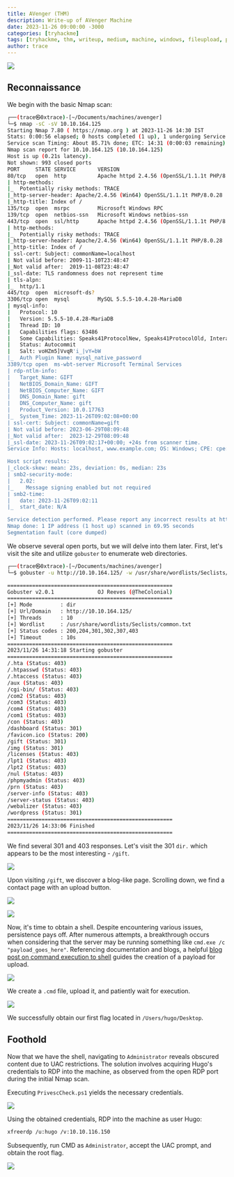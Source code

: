 ```yaml
---
title: AVenger (THM)
description: Write-up of AVenger Machine 
date: 2023-11-26 09:00:00 -3000
categories: [tryhackme]
tags: [tryhackme, thm, writeup, medium, machine, windows, fileupload, privesc ]
author: trace
---
```


![](https://tryhackme-images.s3.amazonaws.com/room-icons/07fe26c8113c521c23f979ce7829147a.png)

## Reconnaissance

We begin with the basic Nmap scan:

```bash
┌──(trace㉿0xtrace)-[~/Documents/machines/avenger]
└─$ nmap -sC -sV 10.10.164.125 
Starting Nmap 7.80 ( https://nmap.org ) at 2023-11-26 14:30 IST
Stats: 0:00:56 elapsed; 0 hosts completed (1 up), 1 undergoing Service Scan
Service scan Timing: About 85.71% done; ETC: 14:31 (0:00:03 remaining)
Nmap scan report for 10.10.164.125 (10.10.164.125)
Host is up (0.21s latency).
Not shown: 993 closed ports
PORT     STATE SERVICE       VERSION
80/tcp   open  http          Apache httpd 2.4.56 (OpenSSL/1.1.1t PHP/8.0.28)
| http-methods: 
|_  Potentially risky methods: TRACE
|_http-server-header: Apache/2.4.56 (Win64) OpenSSL/1.1.1t PHP/8.0.28
|_http-title: Index of /
135/tcp  open  msrpc         Microsoft Windows RPC
139/tcp  open  netbios-ssn   Microsoft Windows netbios-ssn
443/tcp  open  ssl/http      Apache httpd 2.4.56 (OpenSSL/1.1.1t PHP/8.0.28)
| http-methods: 
|_  Potentially risky methods: TRACE
|_http-server-header: Apache/2.4.56 (Win64) OpenSSL/1.1.1t PHP/8.0.28
|_http-title: Index of /
| ssl-cert: Subject: commonName=localhost
| Not valid before: 2009-11-10T23:48:47
|_Not valid after:  2019-11-08T23:48:47
|_ssl-date: TLS randomness does not represent time
| tls-alpn: 
|_  http/1.1
445/tcp  open  microsoft-ds?
3306/tcp open  mysql         MySQL 5.5.5-10.4.28-MariaDB
| mysql-info: 
|   Protocol: 10
|   Version: 5.5.5-10.4.28-MariaDB
|   Thread ID: 10
|   Capabilities flags: 63486
|   Some Capabilities: Speaks41ProtocolNew, Speaks41ProtocolOld, InteractiveClient, DontAllowDatabaseTableColumn, IgnoreSigpipes, LongColumnFlag, Support41Auth, IgnoreSpaceBeforeParenthesis, SupportsTransactions, SupportsLoadDataLocal, FoundRows, ConnectWithDatabase, ODBCClient, SupportsCompression, SupportsMultipleResults, SupportsAuthPlugins, SupportsMultipleStatments
|   Status: Autocommit
|   Salt: voHZm5]VvqR'i_|vY=bW
|_  Auth Plugin Name: mysql_native_password
3389/tcp open  ms-wbt-server Microsoft Terminal Services
| rdp-ntlm-info: 
|   Target_Name: GIFT
|   NetBIOS_Domain_Name: GIFT
|   NetBIOS_Computer_Name: GIFT
|   DNS_Domain_Name: gift
|   DNS_Computer_Name: gift
|   Product_Version: 10.0.17763
|_  System_Time: 2023-11-26T09:02:08+00:00
| ssl-cert: Subject: commonName=gift
| Not valid before: 2023-06-29T08:09:48
|_Not valid after:  2023-12-29T08:09:48
|_ssl-date: 2023-11-26T09:02:17+00:00; +24s from scanner time.
Service Info: Hosts: localhost, www.example.com; OS: Windows; CPE: cpe:/o:microsoft:windows

Host script results:
|_clock-skew: mean: 23s, deviation: 0s, median: 23s
| smb2-security-mode: 
|   2.02: 
|_    Message signing enabled but not required
| smb2-time: 
|   date: 2023-11-26T09:02:11
|_  start_date: N/A

Service detection performed. Please report any incorrect results at https://nmap.org/submit/ .
Nmap done: 1 IP address (1 host up) scanned in 69.95 seconds
Segmentation fault (core dumped)
```

We observe several open ports, but we will delve into them later. First, let's visit the site and utilize `gobuster` to enumerate web directories.

```bash
┌──(trace㉿0xtrace)-[~/Documents/machines/avenger]
└─$ gobuster -u http://10.10.164.125/ -w /usr/share/wordlists/Seclists/common.txt 

=====================================================
Gobuster v2.0.1              OJ Reeves (@TheColonial)
=====================================================
[+] Mode         : dir
[+] Url/Domain   : http://10.10.164.125/
[+] Threads      : 10
[+] Wordlist     : /usr/share/wordlists/Seclists/common.txt
[+] Status codes : 200,204,301,302,307,403
[+] Timeout      : 10s
=====================================================
2023/11/26 14:31:18 Starting gobuster
=====================================================
/.hta (Status: 403)
/.htpasswd (Status: 403)
/.htaccess (Status: 403)
/aux (Status: 403)
/cgi-bin/ (Status: 403)
/com2 (Status: 403)
/com3 (Status: 403)
/com4 (Status: 403)
/com1 (Status: 403)
/con (Status: 403)
/dashboard (Status: 301)
/favicon.ico (Status: 200)
/gift (Status: 301)
/img (Status: 301)
/licenses (Status: 403)
/lpt1 (Status: 403)
/lpt2 (Status: 403)
/nul (Status: 403)
/phpmyadmin (Status: 403)
/prn (Status: 403)
/server-info (Status: 403)
/server-status (Status: 403)
/webalizer (Status: 403)
/wordpress (Status: 301)
=====================================================
2023/11/26 14:33:06 Finished
=====================================================
```

We find several 301 and 403 responses. Let's visit the 301 `dir.` which appears to be the most interesting - `/gift`.

![](https://imgur.com/Fy7E0Hh.png)

Upon visiting `/gift`, we discover a blog-like page. Scrolling down, we find a contact page with an upload button.

![](https://imgur.com/LNTR2W0.png)

![](https://imgur.com/vikzzWG.png)

Now, it's time to obtain a shell. Despite encountering various issues, persistence pays off. After numerous attempts, a breakthrough occurs when considering that the server may be running something like ```cmd.exe /c "payload_goes_here"```. Referencing documentation and blogs, a helpful [blog post on command execution to shell](https://mayfly277.github.io/posts/GOADv2-pwning-part7/#command-execution-to-shell) guides the creation of a payload for upload.

![](https://i.imgur.com/cmC9Hus.png)

We create a `.cmd` file, upload it, and patiently wait for execution.

![](https://imgur.com/HmuJoIa.png)

We successfully obtain our first flag located in `/Users/hugo/Desktop`.

## Foothold

Now that we have the shell, navigating to `Administrator` reveals obscured content due to UAC restrictions. The solution involves acquiring Hugo's credentials to RDP into the machine, as observed from the open RDP port during the initial Nmap scan.

Executing `PrivescCheck.ps1` yields the necessary credentials.

![](https://i.imgur.com/IKNYADu.png?1)

Using the obtained credentials, RDP into the machine as user Hugo:

```bash
xfreerdp /u:hugo /v:10.10.116.150
```

Subsequently, run CMD as `Administrator`, accept the UAC prompt, and obtain the root flag.

![](https://i.imgur.com/HwOk6xp.png?1)





